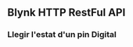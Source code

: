 ## Blynk HTTP RestFul API

### Llegir l'estat d'un pin Digital

``` http://5.196.88.155:8080/Ra6VYnUCRIEcq4DyrDoOINfpezHZnxSt/get/D12
